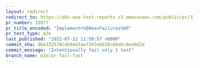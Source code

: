 ```yaml
---
layout: redirect
redirect_to: https://a8c-woo-test-reports.s3.amazonaws.com/public/pr/33977/e2e/index.html
pr_number: 33977
pr_title_encoded: "Implement+%60maxFailures%60"
pr_test_type: e2e
last_published: "2022-07-22 11:50:57 +0000"
commit_sha: dbe332578cab94e5ae7265eb028c66ebc0ee0d2a
commit_message: "Intentionally fail only 1 test"
branch_name: e2e/pr-fail-fast
---
```

